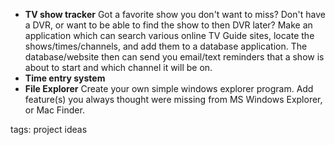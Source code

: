 * **TV show tracker** Got a favorite show you don't want to miss? Don't have a DVR, or want to be able to find the show to then DVR later?  Make an application which can search various online TV Guide sites, locate the shows/times/channels, and add them to a database application.  The database/website then can send you email/text reminders that a show is about to start and which channel it will be on.
* **Time entry system**
* **File Explorer** Create your own simple windows explorer program.  Add feature(s) you always thought were missing from MS Windows Explorer, or Mac Finder.

tags: project ideas

